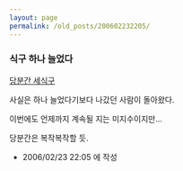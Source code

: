 ```yaml
---
layout: page
permalink: /old_posts/200602232205/
---
```


### 식구 하나 늘었다

<a href="695710.html" title="">당분간 세식구</a> 

사실은 하나 늘었다기보다 나갔던 사람이 돌아왔다.

이번에도 언제까지 계속될 지는 미지수이지만...

당분간은 복작복작할 듯.




- 2006/02/23 22:05 에 작성